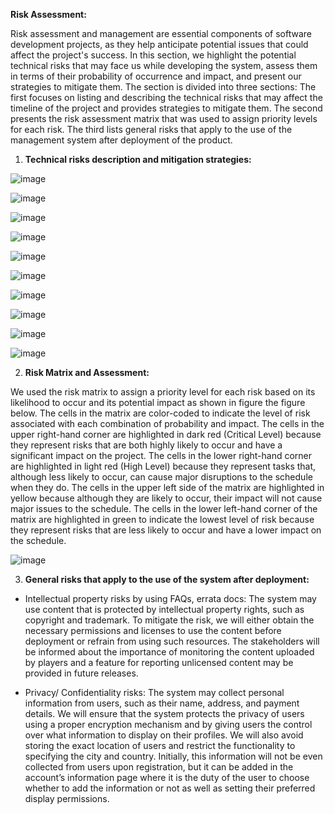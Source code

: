 **Risk Assessment:** 

Risk assessment and management are essential components of software development projects, as they help anticipate potential issues that could affect the project's success. In this section, we highlight the potential technical risks that may face us while developing the system, assess them in terms of their probability of occurrence and impact, and present our strategies to mitigate them. The section is divided into three sections: The first focuses on listing and describing the technical risks that may affect the timeline of the project and provides strategies to mitigate them. The second presents the risk assessment matrix that was used to assign priority levels for each risk. The third lists general risks that apply to the use of the management system after deployment of the product. 

1. **Technical risks description and mitigation strategies:** 

![image](uploads/eb0618f4b0462d5bcda8d6114eb80219/image.png)

![image](uploads/775de3a6ac9a88ff8de6f9637cb1d47e/image.png)

![image](uploads/da862c0298c74d33387a467b3232c537/image.png)

![image](uploads/d2f516f9a051d3a7a7ac6c69b73be56a/image.png)

![image](uploads/db38426ef02b08d5e59d26b517bb91cb/image.png)

![image](uploads/fc0a2b7a0521190670a763f8326f9964/image.png)

![image](uploads/64c59855383b39f5508d9b6d3ba4d727/image.png)

![image](uploads/cae600eae77c674a8872e43ffa406696/image.png)

![image](uploads/ce8a3a7384505b1417bba806b97ba622/image.png)

![image](uploads/c1bc6559bc7dcc0a2a2824cfa533f49a/image.png)

2. **Risk Matrix and Assessment:** 

We used the risk matrix to assign a priority level for each risk based on its likelihood to occur and its potential impact as shown in figure the figure below. The cells in the matrix are color-coded to indicate the level of risk associated with each combination of probability and impact. The cells in the upper right-hand corner are highlighted in dark red (Critical Level) because they represent risks that are both highly likely to occur and have a significant impact on the project. The cells in the lower right-hand corner are highlighted in light red (High Level) because they represent tasks that, although less likely to occur, can cause major disruptions to the schedule when they do. The cells in the upper left side of the matrix are highlighted in yellow because although they are likely to occur, their impact will not cause major issues to the schedule. The cells in the lower left-hand corner of the matrix are highlighted in green to indicate the lowest level of risk because they represent risks that are less likely to occur and have a lower impact on the schedule. 

![image](uploads/36fb416f7be2c40e27c180f9b968b3a1/image.png)

3. **General risks that apply to the use of the system after deployment:** 

- Intellectual property risks by using FAQs, errata docs: The system may use content that is protected by intellectual property rights, such as copyright and trademark. To mitigate the risk, we will either obtain the necessary permissions and licenses to use the content before deployment or refrain from using such resources. The stakeholders will be informed about the importance of monitoring the content uploaded by players and a feature for reporting unlicensed content may be provided in future releases. 

- Privacy/ Confidentiality risks: The system may collect personal information from users, such as their name, address, and payment details. We will ensure that the system protects the privacy of users using a proper encryption mechanism and by giving users the control over what information to display on their profiles. We will also avoid storing the exact location of users and restrict the functionality to specifying the city and country. Initially, this information will not be even collected from users upon registration, but it can be added in the account’s information page where it is the duty of the user to choose whether to add the information or not as well as setting their preferred display permissions. 
